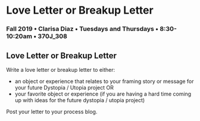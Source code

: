 # Love Letter or Breakup Letter

### Fall 2019 • Clarisa Diaz • Tuesdays and Thursdays • 8:30-10:20am • 370J_308

## Love Letter or Breakup Letter

Write a love letter or breakup letter to either:

* an object or experience that relates to your framing story or message for your future Dystopia / Utopia project OR
* your favorite object or experience \(if you are having a hard time coming up with ideas for the future dystopia / utopia project\)

Post your letter to your process blog.

